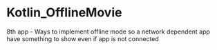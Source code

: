 # Kotlin_OfflineMovie
 8th app - Ways to implement offline mode so a network dependent app have something to show even if app is not connected

